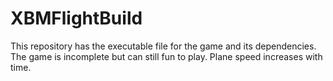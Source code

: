 # XBMFlightBuild

This repository has the executable file for the game and its dependencies. The game is incomplete but can still fun to play. Plane speed increases with time.
